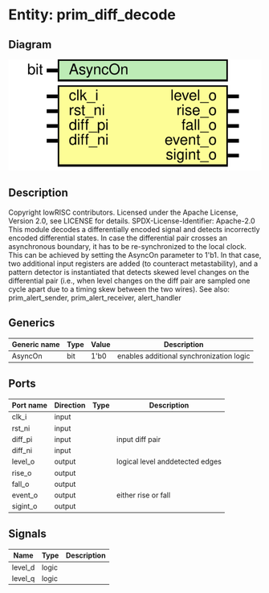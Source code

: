 # Entity: prim_diff_decode
## Diagram
![Diagram](prim_diff_decode.svg "Diagram")
## Description
Copyright lowRISC contributors.
 Licensed under the Apache License, Version 2.0, see LICENSE for details.
 SPDX-License-Identifier: Apache-2.0
 This module decodes a differentially encoded signal and detects
 incorrectly encoded differential states.
 In case the differential pair crosses an asynchronous boundary, it has
 to be re-synchronized to the local clock. This can be achieved by
 setting the AsyncOn parameter to 1'b1. In that case, two additional
 input registers are added (to counteract metastability), and
 a pattern detector is instantiated that detects skewed level changes on
 the differential pair (i.e., when level changes on the diff pair are
 sampled one cycle apart due to a timing skew between the two wires).
 See also: prim_alert_sender, prim_alert_receiver, alert_handler
 
## Generics
| Generic name | Type | Value | Description                               |
| ------------ | ---- | ----- | ----------------------------------------- |
| AsyncOn      | bit  | 1'b0  | enables additional synchronization logic  |
## Ports
| Port name | Direction | Type | Description                      |
| --------- | --------- | ---- | -------------------------------- |
| clk_i     | input     |      |                                  |
| rst_ni    | input     |      |                                  |
| diff_pi   | input     |      | input diff pair                  |
| diff_ni   | input     |      |                                  |
| level_o   | output    |      | logical level anddetected edges  |
| rise_o    | output    |      |                                  |
| fall_o    | output    |      |                                  |
| event_o   | output    |      | either rise or fall              |
| sigint_o  | output    |      |                                  |
## Signals
| Name    | Type  | Description |
| ------- | ----- | ----------- |
| level_d | logic |             |
| level_q | logic |             |
